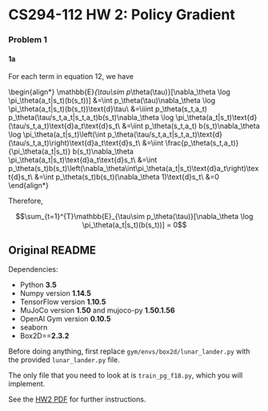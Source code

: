 # CS294-112 HW 2: Policy Gradient

### Problem 1
#### 1a
For each term in equation 12, we have

\begin{align*}
\mathbb{E}_{\tau\sim p_\theta(\tau)}[\nabla_\theta \log \pi_\theta(a_t|s_t)(b(s_t))]
&=\int p_\theta(\tau)\nabla_\theta \log \pi_\theta(a_t|s_t)(b(s_t))\text{d}\tau\\
&=\iiint p_\theta(s_t,a_t) p_\theta(\tau/s_t,a_t|s_t,a_t)b(s_t)\nabla_\theta \log \pi_\theta(a_t|s_t)\text{d}(\tau/s_t,a_t)\text{d}a_t\text{d}s_t\\
&=\iint p_\theta(s_t,a_t) b(s_t)\nabla_\theta \log \pi_\theta(a_t|s_t)\left(\int p_\theta(\tau/s_t,a_t|s_t,a_t)\text{d}(\tau/s_t,a_t)\right)\text{d}a_t\text{d}s_t\\
&=\iint \frac{p_\theta(s_t,a_t)}{\pi_\theta(a_t|s_t)} b(s_t)\nabla_\theta \pi_\theta(a_t|s_t)\text{d}a_t\text{d}s_t\\
&=\int p_\theta(s_t)b(s_t)\left(\nabla_\theta\int\pi_\theta(a_t|s_t)\text{d}a_t\right)\text{d}s_t\\
&=\int p_\theta(s_t)b(s_t)(\nabla_\theta 1)\text{d}s_t\\
&=0
\end{align*}

Therefore, 

$$\sum_{t=1}^{T}\mathbb{E}_{\tau\sim p_\theta(\tau)}[\nabla_\theta \log \pi_\theta(a_t|s_t)(b(s_t))] = 0$$

## Original README

Dependencies:
 * Python **3.5**
 * Numpy version **1.14.5**
 * TensorFlow version **1.10.5**
 * MuJoCo version **1.50** and mujoco-py **1.50.1.56**
 * OpenAI Gym version **0.10.5**
 * seaborn
 * Box2D==**2.3.2**

Before doing anything, first replace `gym/envs/box2d/lunar_lander.py` with the provided `lunar_lander.py` file.

The only file that you need to look at is `train_pg_f18.py`, which you will implement.

See the [HW2 PDF](http://rail.eecs.berkeley.edu/deeprlcourse/static/homeworks/hw2.pdf) for further instructions.
